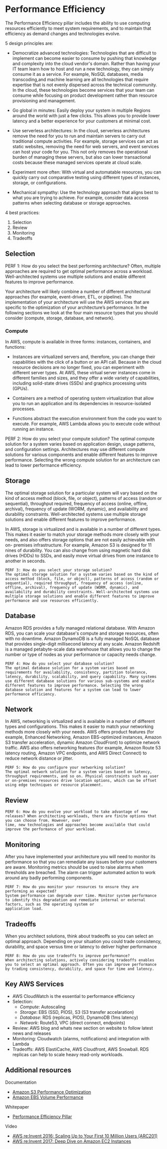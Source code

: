 # Performance Efficiency 
The Performance Efficiency pillar includes the ability to use computing resources efficiently to meet system requirements, and to maintain that efficiency as demand
changes and technologies evolve.

5 design principles are:

- Democratize advanced technologies: Technologies that are difficult to implement can become easier to consume by pushing that knowledge and complexity into
the cloud vendor's domain. Rather than having your IT team learn how to host and run a new technology, they can simply consume it as a service. For example, NoSQL databases, media transcoding,and machine learning are all technologies that require expertise that is not evenly dispersed across the technical community.
In the cloud, these technologies become services that your team can consume while focusing on product development rather than resource provisioning and management.

- Go global in minutes: Easily deploy your system in multiple Regions around the world with just a few clicks. This allows you to provide lower latency and a better
experience for your customers at minimal cost.

- Use serverless architectures: In the cloud, serverless architectures remove the need for you to run and maintain servers to carry out traditional compute activities. For
example, storage services can act as static websites, removing the need for web servers, and event services can host your code for you. This not only removes the operational burden of managing these servers, but also can lower transactional costs because these managed services operate at cloud scale.

- Experiment more often: With virtual and automatable resources, you can quickly carry out comparative testing using different types of instances, storage, or configurations.

- Mechanical sympathy: Use the technology approach that aligns best to what you are trying to achieve. For example, consider data access patterns when selecting database or storage approaches.

4 best practices:

1. Selection
2. Review
3. Monitoring
4. Tradeoffs

## Selection

PERF 1: How do you select the best performing architecture?
Often, multiple approaches are required to get optimal performance across a workload. Well-architected systems use multiple solutions and enable different features to improve
performance.

Your architecture will likely combine a number of different architectural approaches (for example, event-driven, ETL, or pipeline). The implementation of your architecture
will use the AWS services that are specific to the optimization of your architecture’s performance. In the following sections we look at the four main resource types that
you should consider (compute, storage, database, and network).

### Compute

In AWS, compute is available in three forms: instances, containers, and functions:

- Instances are virtualized servers and, therefore, you can change their capabilities with the click of a button or an API call. Because in the cloud resource decisions
are no longer fixed, you can experiment with different server types. At AWS, these virtual server instances come in different families and sizes, and they offer a wide
variety of capabilities, including solid-state drives (SSDs) and graphics processing units (GPUs).

- Containers are a method of operating system virtualization that allow you to run an application and its dependencies in resource-isolated processes.

- Functions abstract the execution environment from the code you want to execute. For example, AWS Lambda allows you to execute code without running an instance.


PERF 2: How do you select your compute solution?
The optimal compute solution for a system varies based on application design, usage patterns, and configuration settings. Architectures may use different compute solutions for various
components and enable different features to improve performance. Selecting the wrong compute solution for an architecture can lead to lower performance efficiency.

## Storage

The optimal storage solution for a particular system will vary based on the kind of access method (block, file, or object), patterns of access (random or sequential), throughput required, frequency of access (online, offline, archival), frequency of update (WORM, dynamic), and availability and durability constraints. Well-architected
systems use multiple storage solutions and enable different features to improve performance.

In AWS, storage is virtualized and is available in a number of different types. This makes it easier to match your storage methods more closely with your needs, and also
offers storage options that are not easily achievable with on- premises infrastructure. For example, Amazon S3 is designed for 11 nines of durability. You can also change
from using magnetic hard disk drives (HDDs) to SSDs, and easily move virtual drives from one instance to another in seconds.

```
PERF 3: How do you select your storage solution?
The optimal storage solution for a system varies based on the kind of access method (block, file, or object), patterns of access (random or sequential), required throughput, frequency of access (online, offline, archival), frequency of update (WORM, dynamic), and availability and durability constraints. Well-architected systems use multiple storage solutions and enable different features to improve performance and use resources efficiently.
```

## Database

Amazon RDS provides a fully managed relational database. With Amazon RDS, you can scale your database's compute and storage resources, often with no downtime.
Amazon DynamoDB is a fully managed NoSQL database that provides single-digit millisecond latency at any scale. Amazon Redshift is a managed petabyte-scale
data warehouse that allows you to change the number or type of nodes as your performance or capacity needs change.

```
PERF 4: How do you select your database solution?
The optimal database solution for a system varies based on requirements for availability, consistency, partition tolerance, latency, durability, scalability, and query capability. Many systems use different database solutions for various sub-systems and enable different features to improve performance. Selecting the wrong database solution and features for a system can lead to lower performance efficiency.
```

## Network

In AWS, networking is virtualized and is available in a number of different types and configurations. This makes it easier to match your networking methods more closely
with your needs. AWS offers product features (for example, Enhanced Networking, Amazon EBS-optimized instances, Amazon S3 transfer acceleration, dynamic Amazon
CloudFront) to optimize network traffic. AWS also offers networking features (for example, Amazon Route 53 latency routing, Amazon VPC endpoints, and AWS Direct
Connect) to reduce network distance or jitter.

```
PERF 5: How do you configure your networking solution?
The optimal network solution for a system varies based on latency, throughput requirements, and so on. Physical constraints such as user or on-premises resources drive location options, which can be offset using edge techniques or resource placement.
```

## Review

```
PERF 6: How do you evolve your workload to take advantage of new releases? When architecting workloads, there are finite options that you can choose from. However, over
time, new technologies and approaches become available that could improve the performance of your workload.
```

## Monitoring

After you have implemented your architecture you will need to monitor its performance so that you can remediate any issues before your customers are aware.
Monitoring metrics should be used to raise alarms when thresholds are breached. The alarm can trigger automated action to work around any badly performing
components.

```
PERF 7: How do you monitor your resources to ensure they are performing as expected?
System performance can degrade over time. Monitor system performance to identify this degradation and remediate internal or external factors, such as the operating system or
application load.
```

## Tradeoffs

When you architect solutions, think about tradeoffs so you can select an optimal approach. Depending on your situation you could trade consistency, durability, and
space versus time or latency to deliver higher performance

```
PERF 8: How do you use tradeoffs to improve performance?
When architecting solutions, actively considering tradeoffs enables you to select an optimal approach. Often you can improve performance by trading consistency, durability, and space for time and latency.
```

## Key AWS Services

- AWS CloudWatch is the essential to performance efficiency
- Selection:
  - *Compute*: Autoscaling
  - *Storage*: EBS (SSD, PIOS), S3 (S3 transfer accelaration)
  - *Database*: RDS (replicas, PIOS), DynamoDB (1ms latency)
  - *Network*: Route53, VPC (direct connect, endpoints)
- Review: AWS blog and whats new section on website to follow latest news and releases
- Monitoring: Cloudwatch (alarms, notifications) and integration with Lambda
- Tradeoffs: AWS ElastiCache, AWS Cloudfront, AWS Snowball. RDS replicas can help to scale heavy read-only workloads. 

## Additional resources

Documentation
- [Amazon S3 Performance Optimization](http://docs.aws.amazon.com/AmazonS3/latest/dev/PerformanceOptimization.html)
- [Amazon EBS Volume Performance](http://docs.aws.amazon.com/AWSEC2/latest/UserGuide/EBSPerformance.html)

Whitepaper
- [Performance Efficiency Pillar](https://d0.awsstatic.com/whitepapers/architecture/AWS-Performance-Efficiency-Pillar.pdf)

Video
- [AWS re:Invent 2016: Scaling Up to Your First 10 Million Users (ARC201)](https://www.youtube.com/watch?v=n28lDDdlnVg)
- [AWS re:Invent 2017: Deep Dive on Amazon EC2 Instances](https://www.youtube.com/watch?v=mZy6E2I5Rek)